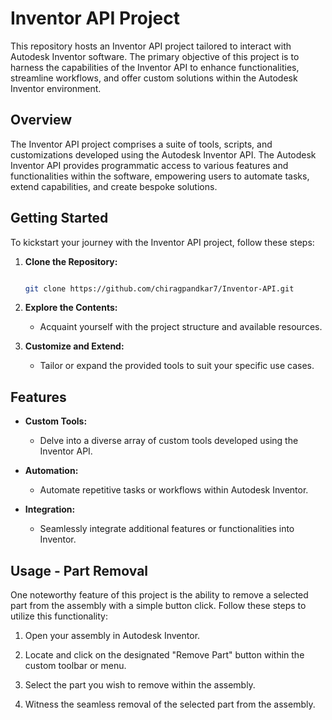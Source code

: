 # Inventor API Project
 
This repository hosts an Inventor API project tailored to interact with Autodesk Inventor software. The primary objective of this project is to harness the capabilities of the Inventor API to enhance functionalities, streamline workflows, and offer custom solutions within the Autodesk Inventor environment.
 
## Overview
 
The Inventor API project comprises a suite of tools, scripts, and customizations developed using the Autodesk Inventor API. The Autodesk Inventor API provides programmatic access to various features and functionalities within the software, empowering users to automate tasks, extend capabilities, and create bespoke solutions.
 
## Getting Started
 
To kickstart your journey with the Inventor API project, follow these steps:
 
1. **Clone the Repository:**

    ```bash

    git clone https://github.com/chiragpandkar7/Inventor-API.git

    ```
 
2. **Explore the Contents:**

    - Acquaint yourself with the project structure and available resources.
 
3. **Customize and Extend:**

    - Tailor or expand the provided tools to suit your specific use cases.
 
## Features
 
- **Custom Tools:**

    - Delve into a diverse array of custom tools developed using the Inventor API.
 
- **Automation:**

    - Automate repetitive tasks or workflows within Autodesk Inventor.
 
- **Integration:**

    - Seamlessly integrate additional features or functionalities into Inventor.
 
## Usage - Part Removal
 
One noteworthy feature of this project is the ability to remove a selected part from the assembly with a simple button click. Follow these steps to utilize this functionality:
 
1. Open your assembly in Autodesk Inventor.
 
2. Locate and click on the designated "Remove Part" button within the custom toolbar or menu.
 
3. Select the part you wish to remove within the assembly.
 
4. Witness the seamless removal of the selected part from the assembly.
 


